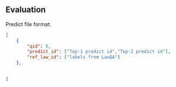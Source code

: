 ## Evaluation 


Predict file format:
```json
[
    {
        "qid": 0,
        "predict_id": ["Top-1 predict id","Top-2 predict id"],
        "ref_law_id": ["labels from LawQA"]
    },
 

]
```